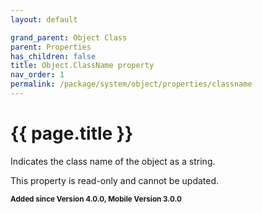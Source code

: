```yaml
---
layout: default

grand_parent: Object Class
parent: Properties
has_children: false
title: Object.ClassName property
nav_order: 1
permalink: /package/system/object/properties/classname
---
```

# {{ page.title }}

Indicates the class name of the object as a string.

This property is read-only and cannot be updated.

**<small>Added since Version 4.0.0, Mobile Version 3.0.0</small>**